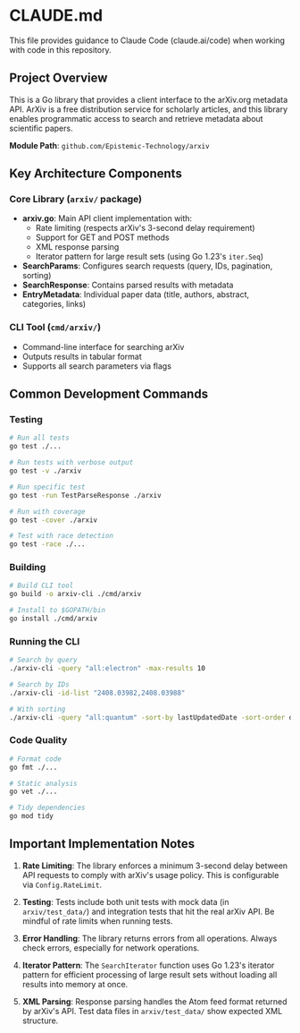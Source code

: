# CLAUDE.md

This file provides guidance to Claude Code (claude.ai/code) when working with code in this repository.

## Project Overview

This is a Go library that provides a client interface to the arXiv.org metadata API. ArXiv is a free distribution service for scholarly articles, and this library enables programmatic access to search and retrieve metadata about scientific papers.

**Module Path**: `github.com/Epistemic-Technology/arxiv`

## Key Architecture Components

### Core Library (`arxiv/` package)
- **arxiv.go**: Main API client implementation with:
  - Rate limiting (respects arXiv's 3-second delay requirement)
  - Support for GET and POST methods
  - XML response parsing
  - Iterator pattern for large result sets (using Go 1.23's `iter.Seq`)
- **SearchParams**: Configures search requests (query, IDs, pagination, sorting)
- **SearchResponse**: Contains parsed results with metadata
- **EntryMetadata**: Individual paper data (title, authors, abstract, categories, links)

### CLI Tool (`cmd/arxiv/`)
- Command-line interface for searching arXiv
- Outputs results in tabular format
- Supports all search parameters via flags

## Common Development Commands

### Testing
```bash
# Run all tests
go test ./...

# Run tests with verbose output
go test -v ./arxiv

# Run specific test
go test -run TestParseResponse ./arxiv

# Run with coverage
go test -cover ./arxiv

# Test with race detection
go test -race ./...
```

### Building
```bash
# Build CLI tool
go build -o arxiv-cli ./cmd/arxiv

# Install to $GOPATH/bin
go install ./cmd/arxiv
```

### Running the CLI
```bash
# Search by query
./arxiv-cli -query "all:electron" -max-results 10

# Search by IDs
./arxiv-cli -id-list "2408.03982,2408.03988"

# With sorting
./arxiv-cli -query "all:quantum" -sort-by lastUpdatedDate -sort-order descending
```

### Code Quality
```bash
# Format code
go fmt ./...

# Static analysis
go vet ./...

# Tidy dependencies
go mod tidy
```

## Important Implementation Notes

1. **Rate Limiting**: The library enforces a minimum 3-second delay between API requests to comply with arXiv's usage policy. This is configurable via `Config.RateLimit`.

2. **Testing**: Tests include both unit tests with mock data (in `arxiv/test_data/`) and integration tests that hit the real arXiv API. Be mindful of rate limits when running tests.

3. **Error Handling**: The library returns errors from all operations. Always check errors, especially for network operations.

4. **Iterator Pattern**: The `SearchIterator` function uses Go 1.23's iterator pattern for efficient processing of large result sets without loading all results into memory at once.

5. **XML Parsing**: Response parsing handles the Atom feed format returned by arXiv's API. Test data files in `arxiv/test_data/` show expected XML structure.